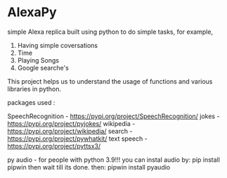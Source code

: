 # AlexaPy
simple Alexa replica built using python to do simple tasks, for example,
1. Having simple coversations
2. Time
3. Playing Songs 
4. Google searche's

This project helps us to understand the usage of functions and various libraries in python.

packages used :

SpeechRecognition  -  	https://pypi.org/project/SpeechRecognition/
jokes - 			https://pypi.org/project/pyjokes/
wikipedia - 		https://pypi.org/project/wikipedia/
search - 			https://pypi.org/project/pywhatkit/
text speech - 		https://pypi.org/project/pyttsx3/

py audio - 
for people with python 3.9!!! you can instal audio by:
pip install pipwin
then wait till its done. then:
pipwin install pyaudio
